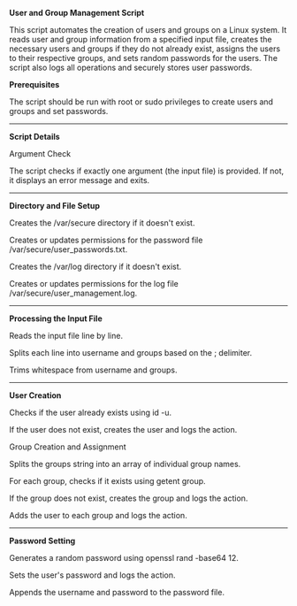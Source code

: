 **User and Group Management Script**

This script automates the creation of users and groups on a Linux system. It reads user and group information from a specified input file, creates the necessary users and groups if they do not already exist, assigns the users to their respective groups, and sets random passwords for the users. The script also logs all operations and securely stores user passwords.

**Prerequisites**

The script should be run with root or sudo privileges to create users and groups and set passwords.

______________________________________________________________________________________________________________________________________________________________________________________________________________
**Script Details**

Argument Check

The script checks if exactly one argument (the input file) is provided. If not, it displays an error message and exits.
______________________________________________________________________________________________________________________________________________________________________________________________________________
**Directory and File Setup**

Creates the /var/secure directory if it doesn't exist.

Creates or updates permissions for the password file /var/secure/user_passwords.txt.

Creates the /var/log directory if it doesn't exist.

Creates or updates permissions for the log file /var/secure/user_management.log.
_____________________________________________________________________________________________________________________________________________________________________________________________________________
**Processing the Input File**

Reads the input file line by line.

Splits each line into username and groups based on the ; delimiter.

Trims whitespace from username and groups.
______________________________________________________________________________________________________________________________________________________________________________________________________________
**User Creation**

Checks if the user already exists using id -u.

If the user does not exist, creates the user and logs the action.

Group Creation and Assignment

Splits the groups string into an array of individual group names.

For each group, checks if it exists using getent group.

If the group does not exist, creates the group and logs the action.

Adds the user to each group and logs the action.
______________________________________________________________________________________________________________________________________________________________________________________________________________
**Password Setting**

Generates a random password using openssl rand -base64 12.

Sets the user's password and logs the action.

Appends the username and password to the password file.

